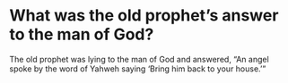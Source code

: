 # What was the old prophet’s answer to the man of God?

The old prophet was lying to the man of God and answered, “An angel spoke by the word of Yahweh saying ‘Bring him back to your house.’”
